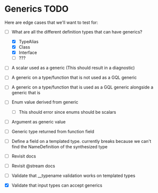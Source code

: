 # Generics TODO

Here are edge cases that we'll want to test for:

- [ ] What are all the different definition types that can have generics?

  - [x] TypeAlias
  - [x] Class
  - [x] Interface
  - [ ] ???

- [ ] A scalar used as a generic (This should result in a diagnostic)
- [ ] A generic on a type/function that is not used as a GQL generic
- [ ] A generic on a type/function that is used as a GQL generic alongside a generic that is
- [ ] Enum value derived from generic
  - [ ] This should error since enums should be scalars
- [ ] Argument as generic value
- [ ] Generic type returned from function field
- [ ] Define a field on a templated type. currently breaks because we can't find the NameDefinition of the synthesized type
- [ ] Revisit docs
- [ ] Revisit @stream docs
- [ ] Validate that \_\_typename validation works on templated types
- [x] Validate that input types can accept generics
